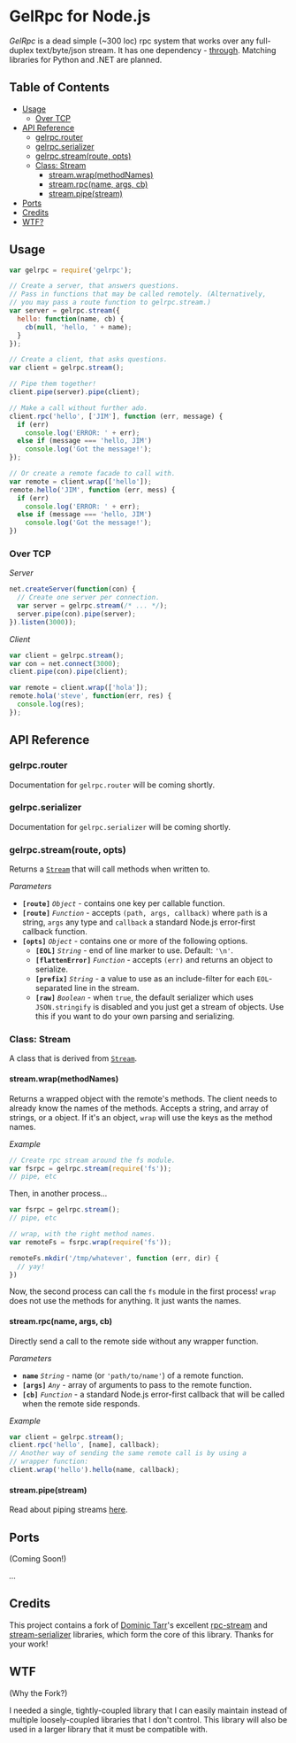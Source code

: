 # GelRpc for Node.js

*GelRpc* is a dead simple (~300 loc) rpc system that works over any 
full-duplex text/byte/json stream. It has one dependency - 
[through](https://github.com/dominictarr/through). Matching libraries for 
Python and .NET are planned.

Table of Contents
------------------
- [Usage](#usage)
  - [Over TCP](#over-tcp)
- [API Reference](#api-reference)
  - [gelrpc.router](#gelrpcrouter)
  - [gelrpc.serializer](#gelrpcserializer)
  - [gelrpc.stream(route, opts)](#gelrpcstreamrouteopts)
  - [Class: Stream](#classstream)
    - [stream.wrap(methodNames)](#streamwrap)
    - [stream.rpc(name, args, cb)](#streamrpc)
    - [stream.pipe(stream)](#streampipe)
- [Ports](#ports)
- [Credits](#credits)
- [WTF?](#wtf)

## Usage

```js
var gelrpc = require('gelrpc');

// Create a server, that answers questions.
// Pass in functions that may be called remotely. (Alternatively, 
// you may pass a route function to gelrpc.stream.)
var server = gelrpc.stream({
  hello: function(name, cb) {
    cb(null, 'hello, ' + name);
  }
});

// Create a client, that asks questions.
var client = gelrpc.stream();

// Pipe them together!
client.pipe(server).pipe(client);

// Make a call without further ado.
client.rpc('hello', ['JIM'], function (err, message) {
  if (err)
    console.log('ERROR: ' + err);
  else if (message === 'hello, JIM')
    console.log('Got the message!');
});

// Or create a remote facade to call with.
var remote = client.wrap(['hello']);
remote.hello('JIM', function (err, mess) {
  if (err)
    console.log('ERROR: ' + err);
  else if (message === 'hello, JIM')
    console.log('Got the message!');
})
```

### Over TCP

*Server*

```js
net.createServer(function(con) {
  // Create one server per connection.
  var server = gelrpc.stream(/* ... */);
  server.pipe(con).pipe(server);
}).listen(3000));
```

*Client*

```js
var client = gelrpc.stream();
var con = net.connect(3000);
client.pipe(con).pipe(client);

var remote = client.wrap(['hola']);
remote.hola('steve', function(err, res) {
  console.log(res);
});
```

## API Reference

### gelrpc.router

Documentation for `gelrpc.router` will be coming shortly.

### gelrpc.serializer

Documentation for `gelrpc.serializer` will be coming shortly.

### gelrpc.stream(route, opts)

Returns a [`Stream`](#classstream) that will call methods when written to.

*Parameters*

- **`[route]`** *`Object`* - contains one key per callable function.
- **`[route]`** *`Function`* - accepts `(path, args, callback)` where `path` 
is a string, `args` any type and `callback` a standard Node.js error-first 
callback function.
- **`[opts]`** *`Object`* - contains one or more of the following options.
  - **`[EOL]`** *`String`* - end of line marker to use. Default: `'\n'`.
  - **`[flattenError]`** *`Function`* - accepts `(err)` and returns an object to 
  serialize.
  - **`[prefix]`** *`String`* - a value to use as an include-filter for each 
  `EOL`-separated line in the stream.
  - **`[raw]`** *`Boolean`* - when `true`, the default serializer which uses 
  `JSON.stringify` is disabled and you just get a stream of objects. Use this 
  if you want to do your own parsing and serializing.

### Class: Stream

A class that is derived from [`Stream`](https://nodejs.org/dist/latest-v4.x/docs/api/stream.html).

#### stream.wrap(methodNames)

Returns a wrapped object with the remote's methods.
The client needs to already know the names of the methods.
Accepts a string, and array of strings, or a object.
If it's an object, `wrap` will use the keys as the method names. 

*Example*

```js
// Create rpc stream around the fs module.
var fsrpc = gelrpc.stream(require('fs'));
// pipe, etc
```

Then, in another process...

```js
var fsrpc = gelrpc.stream();
// pipe, etc

// wrap, with the right method names.
var remoteFs = fsrpc.wrap(require('fs'));

remoteFs.mkdir('/tmp/whatever', function (err, dir) {
  // yay!
})

```

Now, the second process can call the `fs` module in the first process!
`wrap` does not use the methods for anything. It just wants the names.

#### stream.rpc(name, args, cb)

Directly send a call to the remote side without any wrapper function.

*Parameters*

- **`name`** *`String`* - name (or `'path/to/name'`) of a remote function.
- **`[args]`** *`Any`* - array of arguments to pass to the remote function.
- **`[cb]`** *`Function`* - a standard Node.js error-first callback that will 
be called when the remote side responds.

*Example*

``` js
var client = gelrpc.stream();
client.rpc('hello', [name], callback);
// Another way of sending the same remote call is by using a 
// wrapper function: 
client.wrap('hello').hello(name, callback);
```

#### stream.pipe(stream)

Read about piping streams 
[here](https://nodejs.org/dist/latest-v4.x/docs/api/stream.html#stream_readable_pipe_destination_options).

## Ports

(Coming Soon!)

*...*

## Credits

This project contains a fork of 
[Dominic Tarr](https://github.com/dominictarr)'s 
excellent 
[rpc-stream](https://github.com/dominictarr/rpc-stream/tree/ce0d7d76182d6e853bebba5666658d32299dc37d) 
and 
[stream-serializer](https://github.com/dominictarr/stream-serializer/tree/898849423f7033e78e5ce04e6e2ad2dc2b27ebbe) 
libraries, which form the core of this library. Thanks for your work!

## WTF

(Why the Fork?)

I needed a single, tightly-coupled library that I can easily maintain instead 
of multiple loosely-coupled libraries that I don't control. This library will 
also be used in a larger library that it must be compatible with.
